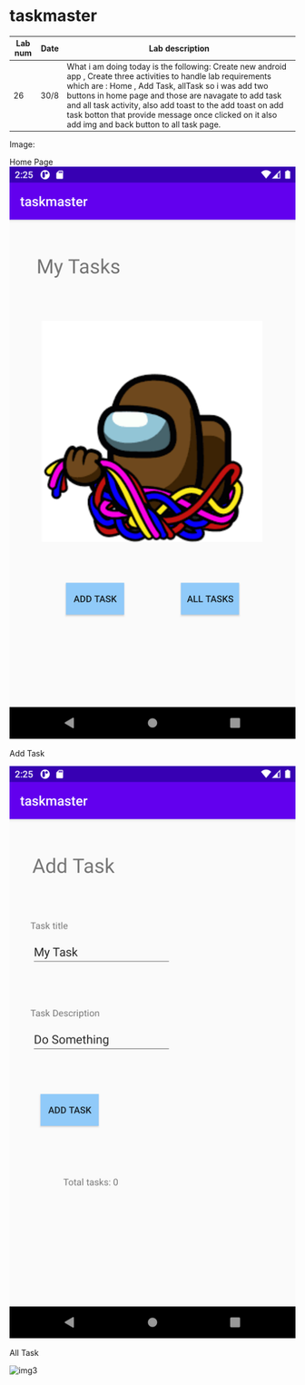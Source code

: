 # taskmaster



Lab num|Date|Lab description
---|---|---
26|30/8|What i am doing today is the following: Create new android app , Create three activities to handle lab requirements which are : Home , Add Task, allTask so i was add two buttons in home page and those are navagate to add task and all task activity, also add toast to the add toast on add task botton that provide message once clicked on it also add img and back button to all task page.

Image:

Home Page
![img1](./img/Screenshot_1635769518.png)

Add Task

![img2](./img/Screenshot_1635769523.png)

All Task

![img3](./img/Screenshot_1635769530.png.png)